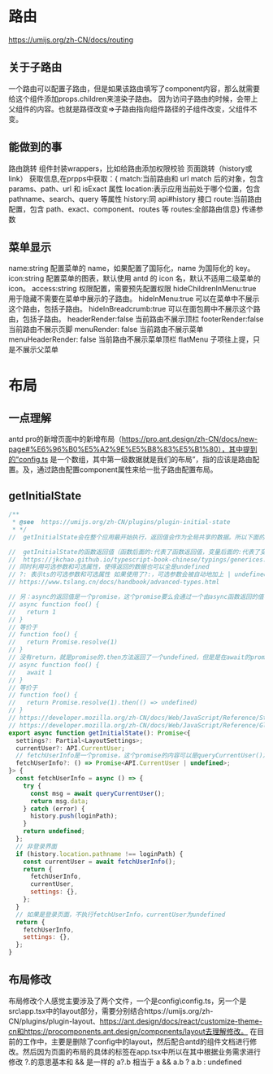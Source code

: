 # 路由
https://umijs.org/zh-CN/docs/routing
## 关于子路由
一个路由可以配置子路由，但是如果该路由填写了component内容，那么就需要给这个组件添加props.children来渲染子路由。
因为访问子路由的时候，会带上父组件的内容。也就是路径改变=>子路由指向组件路径的子组件改变，父组件不变。
## 能做到的事
路由跳转
组件封装wrappers，比如给路由添加权限校验
页面跳转（history或link）
获取信息,在prpps中获取：{
match:当前路由和 url match 后的对象，包含 params、path、url 和 isExact 属性
location:表示应用当前处于哪个位置，包含 pathname、search、query 等属性
history:同 api#history 接口
route:当前路由配置，包含 path、exact、component、routes 等
routes:全部路由信息}
传递参数
## 菜单显示
name:string 配置菜单的 name，如果配置了国际化，name 为国际化的 key。
icon:string 配置菜单的图表，默认使用 antd 的 icon 名，默认不适用二级菜单的 icon。
access:string 权限配置，需要预先配置权限
hideChildrenInMenu:true 用于隐藏不需要在菜单中展示的子路由。
hideInMenu:true 可以在菜单中不展示这个路由，包括子路由。
hideInBreadcrumb:true 可以在面包屑中不展示这个路由，包括子路由。
headerRender:false 当前路由不展示顶栏
footerRender:false 当前路由不展示页脚
menuRender: false 当前路由不展示菜单
menuHeaderRender: false 当前路由不展示菜单顶栏
flatMenu 子项往上提，只是不展示父菜单
# 布局
## 一点理解
antd pro的新增页面中的新增布局（https://pro.ant.design/zh-CN/docs/new-page#%E6%96%B0%E5%A2%9E%E5%B8%83%E5%B1%80），其中提到的“config.ts 是一个数组，其中第一级数据就是我们的布局”，指的应该是路由配置。及，通过路由配置component属性来给一批子路由配置布局。

## getInitialState
```javascript
/**
 * @see  https://umijs.org/zh-CN/plugins/plugin-initial-state
 * */
//  getInitialState会在整个应用最开始执行，返回值会作为全局共享的数据。所以下面的是否在首页涉及到了首次打开时登录的地方

//  getInitialState的函数返回值（函数后面的:代表了函数返回值，变量后面的:代表了变量的类型）是一个Promise泛型（通过泛型来使得对类型的约束可以复用）
//  https://jkchao.github.io/typescript-book-chinese/typings/generices.html
// 同时利用可选参数和可选属性，使得返回的数据也可以全是undefined
// ?: 表示ts的可选参数和可选属性 如果使用了?:，可选参数会被自动地加上 | undefined 
// https://www.tslang.cn/docs/handbook/advanced-types.html

// 另：async的返回值是一个promise，这个promise要么会通过一个由async函数返回的值被解决，要么会通过一个从async函数中抛出的异常被拒绝
// async function foo() {
//   return 1
// }
// 等价于
// function foo() {
//   return Promise.resolve(1)
// }
// 没有return，就是promise的.then方法返回了一个undefined，但是是在await的promise的.then方法之后（注意promise的链式调用）
// async function foo() {
//   await 1
// }
// 等价于
// function foo() {
//   return Promise.resolve(1).then(() => undefined)
// }
// https://developer.mozilla.org/zh-CN/docs/Web/JavaScript/Reference/Statements/async_function
// https://developer.mozilla.org/zh-CN/docs/Web/JavaScript/Reference/Global_Objects/Promise
export async function getInitialState(): Promise<{
  settings?: Partial<LayoutSettings>;
  currentUser?: API.CurrentUser;
  // fetchUserInfo是一个promise，这个promise的内容可以是queryCurrentUser()之后返回的data，要符合API.CurrentUser，或者promise返回了undefined
  fetchUserInfo?: () => Promise<API.CurrentUser | undefined>;
}> {
  const fetchUserInfo = async () => {
    try {
      const msg = await queryCurrentUser();
      return msg.data;
    } catch (error) {
      history.push(loginPath);
    }
    return undefined;
  };
  // 非登录界面
  if (history.location.pathname !== loginPath) {
    const currentUser = await fetchUserInfo();
    return {
      fetchUserInfo,
      currentUser,
      settings: {},
    };
  }
  // 如果是登录页面，不执行fetchUserInfo，currentUser为undefined
  return {
    fetchUserInfo,
    settings: {},
  };
}
```
## 布局修改
布局修改个人感觉主要涉及了两个文件，一个是config\config.ts，另一个是src\app.tsx中的layout部分，需要分别结合https://umijs.org/zh-CN/plugins/plugin-layout、https://ant.design/docs/react/customize-theme-cn和https://procomponents.ant.design/components/layout去理解修改。
在目前的工作中，主要是删除了config中的layout，然后配合antd的组件文档进行修改。然后因为页面的布局的具体的标签在app.tsx中所以在其中根据业务需求进行修改
?.的意思基本和 && 是一样的 a?.b 相当于 a && a.b ? a.b : undefined